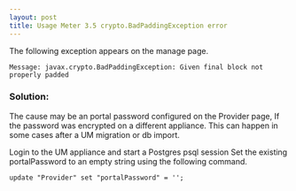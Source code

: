 ```yaml
---
layout: post
title: Usage Meter 3.5 crypto.BadPaddingException error 
---
```


The following exception appears on the manage page.

```
Message: javax.crypto.BadPaddingException: Given final block not properly padded
```


### Solution: 

The cause may be an portal password configured on the Provider page,
If the password was encrypted on a different appliance.
This can happen in some cases after a UM migration or db import.

Login to the UM appliance and start a Postgres psql session
Set the existing portalPassword to an empty string using the following command.

```
update "Provider" set "portalPassword" = '';
```

